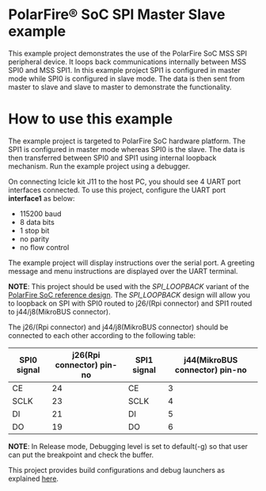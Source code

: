 # PolarFire® SoC SPI Master Slave example

This example project demonstrates the use of the PolarFire SoC MSS SPI
peripheral device. It loops back communications internally between MSS SPI0 and
MSS SPI1. In this example project SPI1 is configured in master mode while SPI0
is configured in slave mode. The data is then sent from master to slave and
slave to master to demonstrate the functionality.
# How to use this example

The example project is targeted to PolarFire SoC hardware platform. The SPI1 is
configured in master mode whereas SPI0 is the slave. The data is then
transferred between SPI0 and SPI1 using internal loopback mechanism. Run the
example project using a debugger.

On connecting Icicle kit J11 to the host PC, you should see 4 UART port
interfaces connected. To use this project, configure the UART port **interface1**
as below:

 - 115200 baud
 - 8 data bits
 - 1 stop bit
 - no parity
 - no flow control

The example project will display instructions over the serial port. A greeting
message and menu instructions are displayed over the UART terminal.

**NOTE**: This project should be used with the *SPI_LOOPBACK* variant of the
[PolarFire SoC reference design](https://mi-v-ecosystem.github.io/redirects/releases-icicle-kit-reference-design). The *SPI_LOOPBACK* design will allow you
to loopback on SPI with SPI0 routed to j26/(Rpi connector) and SPI1 routed to
j44/j8(MikroBUS connector).

The j26/(Rpi connector) and j44/j8(MikroBUS connector) should be connected to
each other according to the following table:

| **SPI0 signal**  | **j26(Rpi connector) pin-no** | **SPI1 signal** | **j44(MikroBUS connector) pin-no**  |
|---------         |----------                     |------------     |  ---------                          |
|   CE             |  24                           |   CE            |   3                                 |
|   SCLK           |  23                           |   SCLK          |   4                                 | 
|   DI             |  21                           |   DI            |   5                                 |
|   DO             |  19                           |   DO            |   6                                 |


**NOTE**: In Release mode, Debugging level is set to default(-g) so that user
can put the breakpoint and check the buffer.

This project provides build configurations and debug launchers as explained [here](https://mi-v-ecosystem.github.io/redirects/repo-polarfire-soc-bare-metal-examples).
